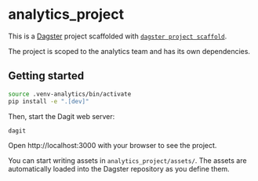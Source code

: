 # analytics_project

This is a [Dagster](https://dagster.io/) project scaffolded with [`dagster project scaffold`](https://docs.dagster.io/getting-started/create-new-project). 

The project is scoped to the analytics team and has its own dependencies.

## Getting started

```bash
source .venv-analytics/bin/activate
pip install -e ".[dev]"
```

Then, start the Dagit web server:

```bash
dagit
```

Open http://localhost:3000 with your browser to see the project.

You can start writing assets in `analytics_project/assets/`. The assets are automatically loaded into the Dagster repository as you define them.

